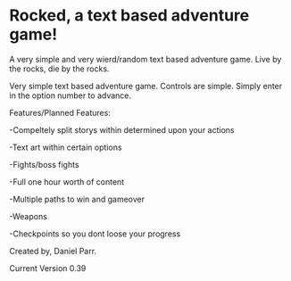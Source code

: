 # Rocked, a text based adventure game!

A very simple and very wierd/random text based adventure game. 
Live by the rocks, die by the rocks.

Very simple text based adventure game.
Controls are simple. Simply enter in the option number to advance.

Features/Planned Features:

-Compeltely split storys within determined upon your actions

-Text art within certain options

-Fights/boss fights

-Full one hour worth of content

-Multiple paths to win and gameover

-Weapons

-Checkpoints so you dont loose your progress


Created by, Daniel Parr.

Current Version 0.39
